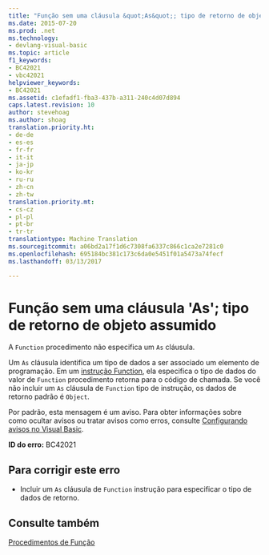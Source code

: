```yaml
---
title: "Função sem uma cláusula &quot;As&quot;; tipo de retorno de objeto assumido | Documentos do Microsoft"
ms.date: 2015-07-20
ms.prod: .net
ms.technology:
- devlang-visual-basic
ms.topic: article
f1_keywords:
- BC42021
- vbc42021
helpviewer_keywords:
- BC42021
ms.assetid: c1efadf1-fba3-437b-a311-240c4d07d894
caps.latest.revision: 10
author: stevehoag
ms.author: shoag
translation.priority.ht:
- de-de
- es-es
- fr-fr
- it-it
- ja-jp
- ko-kr
- ru-ru
- zh-cn
- zh-tw
translation.priority.mt:
- cs-cz
- pl-pl
- pt-br
- tr-tr
translationtype: Machine Translation
ms.sourcegitcommit: a06bd2a17f1d6c7308fa6337c866c1ca2e7281c0
ms.openlocfilehash: 695184bc381c173c6da0e5451f01a5473a74fecf
ms.lasthandoff: 03/13/2017

---
```

# <a name="function-without-an-39as39-clause-return-type-of-object-assumed"></a>Função sem uma cláusula 'As'; tipo de retorno de objeto assumido
A `Function` procedimento não especifica um `As` cláusula.  
  
 Um `As` cláusula identifica um tipo de dados a ser associado um elemento de programação. Em um [instrução Function](../../visual-basic/language-reference/statements/function-statement.md), ela especifica o tipo de dados do valor de `Function` procedimento retorna para o código de chamada. Se você não incluir um `As` cláusula de `Function` tipo de instrução, os dados de retorno padrão é `Object`.  
  
 Por padrão, esta mensagem é um aviso. Para obter informações sobre como ocultar avisos ou tratar avisos como erros, consulte [Configurando avisos no Visual Basic](https://docs.microsoft.com/visualstudio/ide/configuring-warnings-in-visual-basic).  
  
 **ID do erro:** BC42021  
  
## <a name="to-correct-this-error"></a>Para corrigir este erro  
  
-   Incluir um `As` cláusula de `Function` instrução para especificar o tipo de dados de retorno.  
  
## <a name="see-also"></a>Consulte também  
 [Procedimentos de Função](../../visual-basic/programming-guide/language-features/procedures/function-procedures.md)
